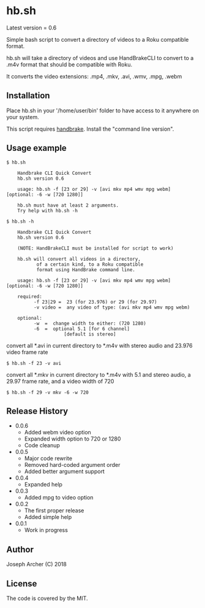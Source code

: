 # hb.sh

Latest version = 0.6

Simple bash script to convert a directory of videos to a Roku compatible format.

hb.sh will take a directory of videos and use HandBrakeCLI to convert to a .m4v format that should be compatible with Roku.

It converts the video extensions: .mp4, .mkv, .avi, .wmv, .mpg, .webm

## Installation

Place hb.sh in your '/home/user/bin' folder to have access to it anywhere on your system.

This script requires [handbrake](https://handbrake.fr). Install the "command line version".

## Usage example

```
$ hb.sh

    Handbrake CLI Quick Convert
    hb.sh version 0.6

    usage: hb.sh -f [23 or 29] -v [avi mkv mp4 wmv mpg webm] [optional: -6 -w [720 1280]]

    hb.sh must have at least 2 arguments.
    Try help with hb.sh -h

$ hb.sh -h

    Handbrake CLI Quick Convert
    hb.sh version 0.6

    (NOTE: HandBrakeCLI must be installed for script to work)

    hb.sh will convert all videos in a directory,
           of a certain kind, to a Roku compatible
           format using HandBrake command line.

    usage: hb.sh -f [23 or 29] -v [avi mkv mp4 wmv mpg webm] [optional: -6 -w [720 1280]]

    required:
          -f 23|29 =  23 (for 23.976) or 29 (for 29.97)
          -v video =  any video of type: (avi mkv mp4 wmv mpg webm)

    optional:
          -w  =  change width to either: (720 1280)
          -6  =  optional 5.1 [for 6 channel]
                     [default is stereo]

```

convert all *.avi in current directory to *.m4v with stereo audio and 23.976 video frame rate
```
$ hb.sh -f 23 -v avi
```

convert all *.mkv in current directory to *.m4v with 5.1 and stereo audio, a 29.97 frame rate, and a video width of 720
```
$ hb.sh -f 29 -v mkv -6 -w 720
```

## Release History

* 0.0.6
    * Added webm video option
    * Expanded width option to 720 or 1280
    * Code cleanup
* 0.0.5
    * Major code rewrite
    * Removed hard-coded argument order
    * Added better argument support
* 0.0.4
    * Expanded help
* 0.0.3
    * Added mpg to video option
* 0.0.2
    * The first proper release
    * Added simple help
* 0.0.1
    * Work in progress


## Author

Joseph Archer (C) 2018


## License

The code is covered by the MIT.
